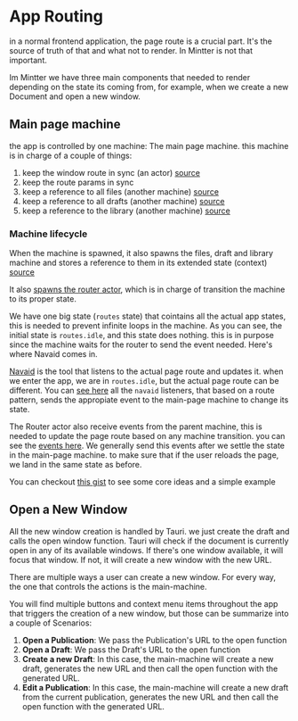 # App Routing

in a normal frontend application, the page route is a crucial part. It's the source of truth of that and what not to render. In Mintter is not that important.

Im Mintter we have three main components that needed to render depending on the state its coming from, for example, when we create a new Document and open a new window.

## Main page machine

the app is controlled by one machine: The main page machine. this machine is in charge of a couple of things:

1. keep the window route in sync (an actor) [source]('https://github.com/mintterteam/mintter/blob/master/frontend/app/src/main-page-machine.ts#L558-L636')
2. keep the route params in sync
3. keep a reference to all files (another machine) [source]('https://github.com/mintterteam/mintter/blob/master/frontend/app/src/main-page-machine.ts#L11-L70')
4. keep a reference to all drafts (another machine) [source]('https://github.com/mintterteam/mintter/blob/master/frontend/app/src/main-page-machine.ts#L87-L144')
5. keep a reference to the library (another machine) [source]('https://github.com/mintterteam/mintter/blob/master/frontend/app/src/components/library/library-machine.ts')

### Machine lifecycle

When the machine is spawned, it also spawns the files, draft and library machine and stores a reference to them in its extended state (context) [source](https://github.com/mintterteam/mintter/blob/master/frontend/app/src/main-page-machine.ts#L252-L254)

It also [spawns the router actor](https://github.com/mintterteam/mintter/blob/c23cef5992612455626c73db25bbf989a9c0372e/frontend/app/src/main-page-machine.ts#L268-L271), which is in charge of transition the machine to its proper state.

We have one big state (`routes` state) that cointains all the actual app states, this is needed to prevent infinite loops in the machine.
As you can see, the initial state is `routes.idle`, and this state does nothing. this is in purpose since the machine waits for the router to send the event needed. Here's where Navaid comes in.

[Navaid](https://github.com/lukeed/navaid) is the tool that listens to the actual page route and updates it. when we enter the app, we are in `routes.idle`, but the actual page route can be different. You can [see here](https://github.com/mintterteam/mintter/blob/master/frontend/app/src/main-page-machine.ts#L557-L589) all the `navaid` listeners, that based on a route pattern, sends the appropiate event to the main-page machine to change its state.

The Router actor also receive events from the parent machine, this is needed to update the page route based on any machine transition. you can see the [events here](https://github.com/mintterteam/mintter/blob/c23cef5992612455626c73db25bbf989a9c0372e/frontend/app/src/main-page-machine.ts#L591-L621). We generally send this events after we settle the state in the main-page machine. to make sure that if the user reloads the page, we land in the same state as before.

You can checkout [this gist](https://gist.github.com/ChrisShank/369aa8cbd4002244d7769bd1ba3e232a) to see some core ideas and a simple example

## Open a New Window

All the new window creation is handled by Tauri. we just create the draft and calls the open window function. Tauri will check if the document is currently open in any of its available windows. If there's one window available, it will focus that window. If not, it will create a new window with the new URL.

There are multiple ways a user can create a new window. For every way, the one that controls the actions is the main-machine.

You will find multiple buttons and context menu items throughout the app that triggers the creation of a new window, but those can be summarize into a couple of Scenarios:

1. **Open a Publication**: We pass the Publication's URL to the open function
1. **Open a Draft**: We pass the Draft's URL to the open function
1. **Create a new Draft**: In this case, the main-machine will create a new draft, generates the new URL and then call the open function with the generated URL.
1. **Edit a Publication**: In this case, the main-machine will create a new draft from the current publication, generates the new URL and then call the open function with the generated URL.
